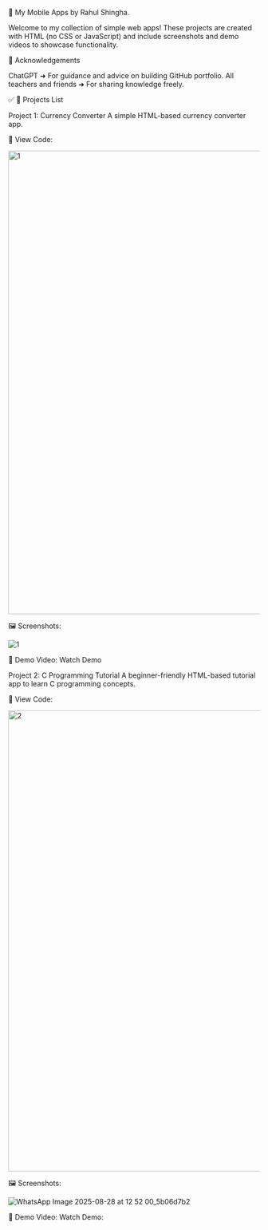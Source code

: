 🌟 My Mobile Apps by Rahul Shingha.

Welcome to my collection of simple web apps!
These projects are created with HTML (no CSS or JavaScript) and include screenshots and demo videos to showcase functionality.


🙏 Acknowledgements


ChatGPT ➜ For guidance and advice on building GitHub portfolio.
All teachers and friends ➜ For sharing knowledge freely.



✅ 📌 Projects List


Project 1: Currency Converter
A simple HTML-based currency converter app.

📄 View Code:

<img width="1155" height="929" alt="1" src="https://github.com/user-attachments/assets/ba87f203-9d9d-4865-bfd1-d5843e854eef" />


🖼 Screenshots:

![1](https://github.com/user-attachments/assets/582a7d51-0088-4609-93bf-f9c37aecf776)




🎥 Demo Video: Watch Demo




Project 2: C Programming Tutorial
A beginner-friendly HTML-based tutorial app to learn C programming concepts.

📄 View Code:

<img width="1195" height="924" alt="2" src="https://github.com/user-attachments/assets/e435a3fd-5318-434d-bf60-d6b5617ddaa9" />


🖼 Screenshots:

![WhatsApp Image 2025-08-28 at 12 52 00_5b06d7b2](https://github.com/user-attachments/assets/959f48ba-6858-44c2-9ac4-53c0d589de9a)



🎥 Demo Video: Watch Demo:




